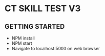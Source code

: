 # CT SKILL TEST V3

## GETTING STARTED

- NPM install
- NPM start
- Navigate to localhost:5000 on web browser
